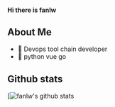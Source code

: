 #### Hi there is fanlw


## About Me
-  🔭 Devops tool chain developer
- 🌱 python vue go

## Github stats
[![fanlw's github stats](https://github-readme-stats.vercel.app/api?username=fanlw0816&show_icons=true&theme=dark)
